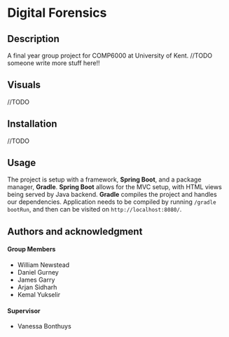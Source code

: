 # Digital Forensics
## Description
A final year group project for COMP6000 at University of Kent.
//TODO someone write more stuff here!!

## Visuals
//TODO

## Installation
//TODO

## Usage
The project is setup with a framework, **Spring Boot**, and a package manager, **Gradle**.
**Spring Boot** allows for the MVC setup, with HTML views being served by Java backend.
**Gradle** compiles the project and handles our dependencies.
Application needs to be compiled by running `/gradle bootRun`, and then can be visited on `http://localhost:8080/`.

## Authors and acknowledgment
#### Group Members
* William Newstead
* Daniel Gurney
* James Garry
* Arjan Sidharh
* Kemal Yukselir
#### Supervisor
* Vanessa Bonthuys